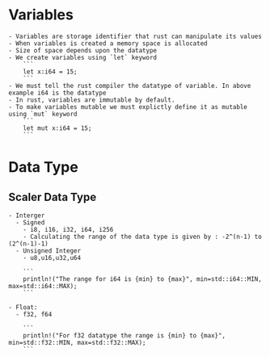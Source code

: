 # Variables
    - Variables are storage identifier that rust can manipulate its values
    - When variables is created a memory space is allocated
    - Size of space depends upon the datatype
    - We create variables using `let` keyword
        ```
        let x:i64 = 15;
        ```
    - We must tell the rust compiler the datatype of variable. In above example i64 is the datatype
    - In rust, variables are immutable by default.
    - To make variables mutable we must explictly define it as mutable using `mut` keyword
        ```
        let mut x:i64 = 15;
        ```


# Data Type

## Scaler Data Type
    - Interger
      - Signed 
        - i8, i16, i32, i64, i256
        - Calculating the range of the data type is given by : -2^(n-1) to (2^(n-1)-1)
      - Unsigned Integer
        - u8,u16,u32,u64

        ```
        println!("The range for i64 is {min} to {max}", min=std::i64::MIN, max=std::i64::MAX);
        ```

    - Float:
      - f32, f64
        
        ```
        println!("For f32 datatype the range is {min} to {max}", min=std::f32::MIN, max=std::f32::MAX);
        ```